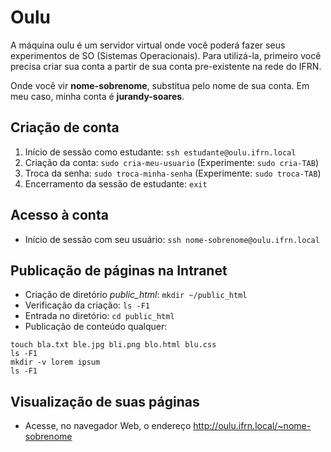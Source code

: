 # Oulu
A máquina oulu é um servidor virtual onde você poderá fazer seus experimentos de SO (Sistemas Operacionais). Para utilizá-la, 
primeiro você precisa criar sua conta a partir de sua conta pre-existente na rede do IFRN.

Onde você vir **nome-sobrenome**, substitua pelo nome de sua conta. Em meu caso, minha conta é **jurandy-soares**.

## Criação de conta
1. Início de sessão como estudante: `ssh estudante@oulu.ifrn.local`
2. Criação da conta: `sudo cria-meu-usuario`  (Experimente: `sudo cria-TAB`)
3. Troca da senha: `sudo troca-minha-senha` (Experimente: `sudo troca-TAB`)
4. Encerramento da sessão de estudante: `exit`

## Acesso à conta
* Início de sessão com seu usuário: `ssh nome-sobrenome@oulu.ifrn.local`

## Publicação de páginas na Intranet
* Criação de diretório *public_html*: `mkdir ~/public_html`
* Verificação da criação: `ls -F1`
* Entrada no diretório: `cd public_html`
* Publicação de conteúdo qualquer: 
```
touch bla.txt ble.jpg bli.png blo.html blu.css
ls -F1
mkdir -v lorem ipsum
ls -F1
```

## Visualização de suas páginas
* Acesse, no navegador Web, o endereço http://oulu.ifrn.local/~nome-sobrenome
